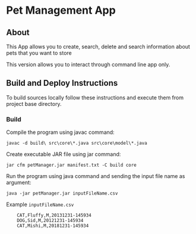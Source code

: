 Pet Management App
==================

About
-----
This App allows you to create, search, delete and search information about pets that you want to store

This version allows you to interact through command line app only.


Build and Deploy Instructions
-----------------------------
To build sources locally follow these instructions and execute them from project base directory.

### Build 
Compile the program using javac command:
 
    javac -d build\ src\core\*.java src\core\model\*.java

Create executable JAR file using jar command:

    jar cfm petManager.jar manifest.txt -C build core
    
Run the program using java command and sending the input file name as argument:
    
    java -jar petManager.jar inputFileName.csv
    
Example `inputFileName.csv`

        CAT,Fluffy,M,20131231-145934       
        DOG,Sid,M,20121231-145934
        CAT,Mishi,M,20181231-145934       


